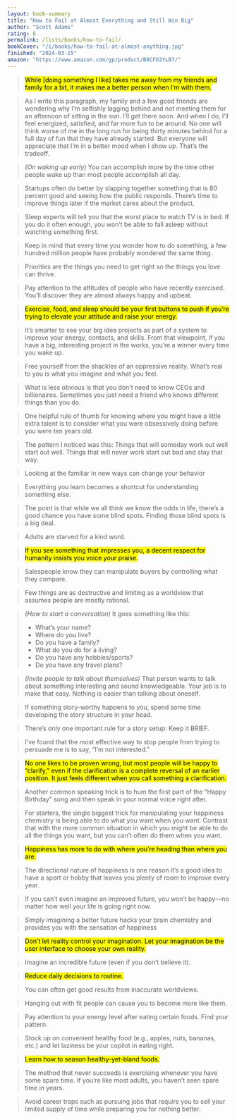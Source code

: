 ```yaml
---
layout: book-summary
title: "How to Fail at Almost Everything and Still Win Big"
author: "Scott Adams"
rating: 8
permalink: /lists/books/how-to-fail/
bookCover: "/i/books/how-to-fail-at-almost-anything.jpg"
finished: "2024-03-15"
amazon: "https://www.amazon.com/gp/product/B0CFD2YLB7/"
---
```


> <mark>While [doing something I like] takes me away from my friends and family for a bit, it makes me a better person when I’m with them.</mark>

> As I write this paragraph, my family and a few good friends are wondering why I’m selfishly lagging behind and not meeting them for an afternoon of sitting in the sun. I’ll get there soon. And when I do, I’ll feel energized, satisfied, and far more fun to be around. No one will think worse of me in the long run for being thirty minutes behind for a full day of fun that they have already started. But everyone will appreciate that I’m in a better mood when I show up. That’s the tradeoff.

> _(On waking up early)_ You can accomplish more by the time other people wake up than most people accomplish all day.

> Startups often do better by slapping together something that is 80 percent good and seeing how the public responds. There’s time to improve things later if the market cares about the product.

> Sleep experts will tell you that the worst place to watch TV is in bed. If you do it often enough, you won’t be able to fall asleep without watching something first.

> Keep in mind that every time you wonder how to do something, a few hundred million people have probably wondered the same thing.

> Priorities are the things you need to get right so the things you love can thrive.

> Pay attention to the attitudes of people who have recently exercised. You’ll discover they are almost always happy and upbeat.

> <mark>Exercise, food, and sleep should be your first buttons to push if you’re trying to elevate your attitude and raise your energy.</mark>

> It’s smarter to see your big idea projects as part of a system to improve your energy, contacts, and skills. From that viewpoint, if you have a big, interesting project in the works, you’re a winner every time you wake up.

> Free yourself from the shackles of an oppressive reality. What’s real to you is what you imagine and what you feel.

> What is less obvious is that you don’t need to know CEOs and billionaires. Sometimes you just need a friend who knows different things than you do.

> One helpful rule of thumb for knowing where you might have a little extra talent is to consider what you were obsessively doing before you were ten years old.

> The pattern I noticed was this: Things that will someday work out well start out well. Things that will never work start out bad and stay that way.

> Looking at the familiar in new ways can change your behavior

> Everything you learn becomes a shortcut for understanding something else.

> The point is that while we all think we know the odds in life, there’s a good chance you have some blind spots. Finding those blind spots is a big deal.

> Adults are starved for a kind word.

> <mark>If you see something that impresses you, a decent respect for humanity insists you voice your praise.</mark>

> Salespeople know they can manipulate buyers by controlling what they compare.

> Few things are as destructive and limiting as a worldview that assumes people are mostly rational.

> _(How to start a conversation)_ It goes something like this:
> - What’s your name?
> - Where do you live?
> - Do you have a family?
> - What do you do for a living?
> - Do you have any hobbies/sports?
> - Do you have any travel plans?

> _(Invite people to talk about themselves)_ That person wants to talk about something interesting and sound knowledgeable. Your job is to make that easy. Nothing is easier than talking about oneself.

> If something story-worthy happens to you, spend some time developing the story structure in your head.

> There’s only one important rule for a story setup: Keep it BRIEF.

> I’ve found that the most effective way to stop people from trying to persuade me is to say, “I’m not interested.”

> <mark>No one likes to be proven wrong, but most people will be happy to “clarify,” even if the clarification is a complete reversal of an earlier position. It just feels different when you call something a clarification.</mark>

> Another common speaking trick is to hum the first part of the “Happy Birthday” song and then speak in your normal voice right after.

> For starters, the single biggest trick for manipulating your happiness chemistry is being able to do what you want when you want. Contrast that with the more common situation in which you might be able to do all the things you want, but you can’t often do them when you want.

> <mark>Happiness has more to do with where you’re heading than where you are.</mark>

> The directional nature of happiness is one reason it’s a good idea to have a sport or hobby that leaves you plenty of room to improve every year.

> If you can’t even imagine an improved future, you won’t be happy—no matter how well your life is going right now.

> Simply imagining a better future hacks your brain chemistry and provides you with the sensation of happiness

> <mark>Don’t let reality control your imagination. Let your imagination be the user interface to choose your own reality.</mark>

> Imagine an incredible future (even if you don’t believe it).

> <mark>Reduce daily decisions to routine.</mark>

> You can often get good results from inaccurate worldviews.

> Hanging out with fit people can cause you to become more like them.

> Pay attention to your energy level after eating certain foods. Find your pattern.

> Stock up on convenient healthy food (e.g., apples, nuts, bananas, etc.) and let laziness be your copilot in eating right.

> <mark>Learn how to season healthy-yet-bland foods.</mark>

> The method that never succeeds is exercising whenever you have some spare time. If you’re like most adults, you haven’t seen spare time in years.

> Avoid career traps such as pursuing jobs that require you to sell your limited supply of time while preparing you for nothing better.
